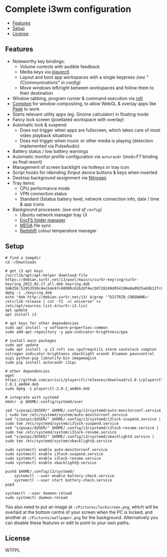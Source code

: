 # Complete i3wm configuration

<!-- MarkdownTOC -->

- [Features](#features)
- [Setup](#setup)
- [License](#license)

<!-- /MarkdownTOC -->

## Features

- Noteworthy key bindings:
    - Volume controls with audible feedback
    - Media keys via [playerctl](https://github.com/acrisci/playerctl)
    - Layout and boot app workspaces with a single keypress *(see "(C)ommunications" in config)*
    - Move windows left/right between workspaces and follow them to their destination
- Window tabbing, program runner & command execution via [rofi](https://github.com/DaveDavenport/rofi)
- [Compton](https://wiki.archlinux.org/index.php/Compton) for window compositing, to allow WebGL & overlay apps like [Peek](https://github.com/phw/peek) to work
- Starts relevant utility apps (eg. Gnome calculator) in floating mode
- Fancy lock screen (pixellated workspace with overlay)
- Automatic lock & suspend:
    - Does not trigger when apps are fullscreen, which takes care of most video playback situations
    - Does not trigger when music or other media is playing (detection implemented via PulseAudio)
- Battery status / low battery warnings
- Automatic monitor profile configuration via `autorandr` (mod+F7 binding as final resort)
- Management of screen backlight via hotkeys or tray icon
- Script hooks for rebinding Xinput device buttons & keys when inserted
- Desktop background assignment via [Nitrogen](https://wiki.archlinux.org/index.php/Nitrogen)
- Tray items:
    - CPU performance mode
    - VPN connection status
    - Standard i3status battery level, network connection info, date / time & app icons
- Background processes: *(see end of `config`)*
    - Ubuntu network manager tray UI
    - [EncFS folder manager](https://moritzmolch.com/apps/mencfsm/index.html)
    - [MEGA](https://mega.nz) file sync
    - [Redshift](http://jonls.dk/redshift/) colour temperature manager

## Setup

    # find a tempdir
    cd ~/Downloads

    # get i3 apt keys
    /usr/lib/apt/apt-helper download-file https://debian.sur5r.net/i3/pool/main/s/sur5r-keyring/sur5r-keyring_2022.02.17_all.deb keyring.deb SHA256:52053550c4ecb4e97c48900c61b2df4ec50728249d054190e8a0925addb12fc6
    dpkg -i ./keyring.deb
    echo "deb http://debian.sur5r.net/i3/ $(grep '^DISTRIB_CODENAME=' /etc/lsb-release | cut -f2  =) universe" >> /etc/apt/sources.list.d/sur5r-i3.list
    apt update
    apt install i3

    # apt keys for other dependencies
    sudo apt install -y software-properties-common
    sudo add-apt-repository -y ppa:indicator-brightness/ppa

    # install main packages
    sudo apt update
    sudo apt install -y i3 rofi sox cpufrequtils xterm xautolock compton nitrogen indicator-brightness xbacklight arandr blueman pavucontrol acpi python-pip libnotify-bin imagemagick
    sudo pip install autorandr i3ipc

    # other dependencies
    wget https://github.com/acrisci/playerctl/releases/download/v2.0.1/playerctl-2.0.1_amd64.deb
    sudo dpkg -i playerctl-2.0.1_amd64.deb

    # integrate with systemd
    mkdir -p $HOME/.config/systemd/user

    sed "s/pospi/$USER/" $HOME/.config/i3/systemd/auto-monitorconf.service | sudo tee /etc/systemd/system/auto-monitorconf.service
    sed "s/pospi/$USER/" $HOME/.config/i3/systemd/i3lock-suspend.service | sudo tee /etc/systemd/system/i3lock-suspend.service
    sed "s/pospi/$USER/" $HOME/.config/i3/systemd/i3lock-resume.service | sudo tee /etc/systemd/system/i3lock-resume.service
    sed "s/pospi/$USER/" $HOME/.config/i3/systemd/xbacklightd.service | sudo tee /etc/systemd/system/xbacklight@.service

    sudo systemctl enable auto-monitorconf.service
    sudo systemctl enable i3lock-suspend.service
    sudo systemctl enable i3lock-resume.service
    sudo systemctl enable xbacklight@.service

    pushd $HOME/.config/i3/systemd/
        systemctl --user enable battery-check.service
        systemctl --user start battery-check.service
    popd

    systemctl --user daemon-reload
    sudo systemctl daemon-reload

You also need to put an image at `~/Pictures/lockscreen.png`, which will be overlaid at the bottom centre of your screen when the PC is locked; and another at `~/Pictures/wallpaper.png` for the background. Alternatively you can disable these features or edit to point to your own paths.


## License

WTFPL
